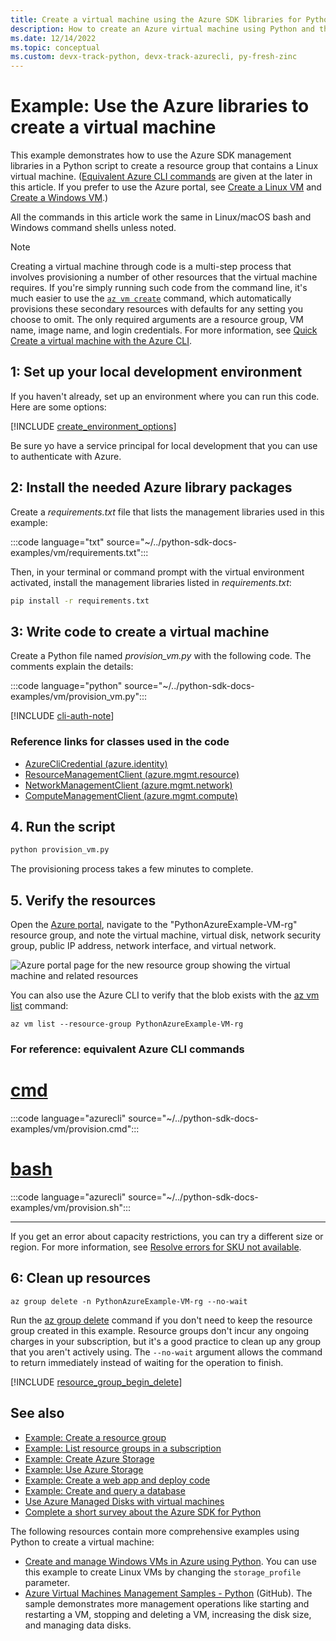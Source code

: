 ```yaml
---
title: Create a virtual machine using the Azure SDK libraries for Python
description: How to create an Azure virtual machine using Python and the Azure SDK management libraries.
ms.date: 12/14/2022
ms.topic: conceptual
ms.custom: devx-track-python, devx-track-azurecli, py-fresh-zinc
---
```


# Example: Use the Azure libraries to create a virtual machine

This example demonstrates how to use the Azure SDK management libraries in a Python script to create a resource group that contains a Linux virtual machine. ([Equivalent Azure CLI commands](#for-reference-equivalent-azure-cli-commands) are given at the later in this article. If you prefer to use the Azure portal, see [Create a Linux VM](/azure/virtual-machines/linux/quick-create-portal) and [Create a Windows VM](/azure/virtual-machines/windows/quick-create-portal).)

All the commands in this article work the same in Linux/macOS bash and Windows command shells unless noted.

> [!NOTE]
> Creating a virtual machine through code is a multi-step process that involves provisioning a number of other resources that the virtual machine requires. If you're simply running such code from the command line, it's much easier to use the [`az vm create`](/cli/azure/vm#az_vm_create) command, which automatically provisions these secondary resources with defaults for any setting you choose to omit. The only required arguments are a resource group, VM name, image name, and login credentials. For more information, see [Quick Create a virtual machine with the Azure CLI](/azure/virtual-machines/scripts/virtual-machines-windows-cli-sample-create-vm-quick-create).

## 1: Set up your local development environment

If you haven't already, set up an environment where you can run this code. Here are some options:

[!INCLUDE [create_environment_options](../../includes/create-environment-options.md)]

Be sure yo have a service principal for local development that you can use to authenticate with Azure.

## 2: Install the needed Azure library packages

Create a *requirements.txt* file that lists the management libraries used in this example:

:::code language="txt" source="~/../python-sdk-docs-examples/vm/requirements.txt":::

Then, in your terminal or command prompt with the virtual environment activated, install the management libraries listed in *requirements.txt*:

```cmd
pip install -r requirements.txt
```

## 3: Write code to create a virtual machine

Create a Python file named *provision_vm.py* with the following code. The comments explain the details:

:::code language="python" source="~/../python-sdk-docs-examples/vm/provision_vm.py":::

[!INCLUDE [cli-auth-note](../../includes/cli-auth-note.md)]

### Reference links for classes used in the code

- [AzureCliCredential (azure.identity)](/python/api/azure-identity/azure.identity.azureclicredential)
- [ResourceManagementClient (azure.mgmt.resource)](/python/api/azure-mgmt-resource/azure.mgmt.resource.resourcemanagementclient)
- [NetworkManagementClient (azure.mgmt.network)](/python/api/azure-mgmt-network/azure.mgmt.network.networkmanagementclient)
- [ComputeManagementClient (azure.mgmt.compute)](/python/api/azure-mgmt-compute/azure.mgmt.compute.computemanagementclient)

## 4. Run the script

```cmd
python provision_vm.py
```

The provisioning process takes a few minutes to complete.

## 5. Verify the resources

Open the [Azure portal](https://portal.azure.com), navigate to the "PythonAzureExample-VM-rg" resource group, and note the virtual machine, virtual disk, network security group, public IP address, network interface, and virtual network.

![Azure portal page for the new resource group showing the virtual machine and related resources](../../media/azure-sdk-example-virtual-machines/portal-vm-resources.png)

You can also use the Azure CLI to verify that the blob exists with the [az vm list](/cli/azure/vm#az-vm-list) command:

```azurecli
az vm list --resource-group PythonAzureExample-VM-rg
```

### For reference: equivalent Azure CLI commands

# [cmd](#tab/cmd)

:::code language="azurecli" source="~/../python-sdk-docs-examples/vm/provision.cmd":::

# [bash](#tab/bash)

:::code language="azurecli" source="~/../python-sdk-docs-examples/vm/provision.sh":::

---

If you get an error about capacity restrictions, you can try a different size or region. For more information, see [Resolve errors for SKU not available](/azure/azure-resource-manager/troubleshooting/error-sku-not-available).

## 6: Clean up resources

```azurecli
az group delete -n PythonAzureExample-VM-rg --no-wait
```

Run the [az group delete](/cli/azure/group#az-group-delete) command if you don't need to keep the resource group created in this example. Resource groups don't incur any ongoing charges in your subscription, but it's a good practice to clean up any group that you aren't actively using. The `--no-wait` argument allows the command to return immediately instead of waiting for the operation to finish.

[!INCLUDE [resource_group_begin_delete](../../includes/resource-group-begin-delete.md)]

## See also

- [Example: Create a resource group](azure-sdk-example-resource-group.md)
- [Example: List resource groups in a subscription](azure-sdk-example-list-resource-groups.md)
- [Example: Create Azure Storage](azure-sdk-example-storage.md)
- [Example: Use Azure Storage](azure-sdk-example-storage-use.md)
- [Example: Create a web app and deploy code](azure-sdk-example-web-app.md)
- [Example: Create and query a database](azure-sdk-example-database.md)
- [Use Azure Managed Disks with virtual machines](azure-sdk-samples-managed-disks.md)
- [Complete a short survey about the Azure SDK for Python](https://microsoft.qualtrics.com/jfe/form/SV_bNFX0HECjzPWMiG?Q_CHL=docs)

The following resources contain more comprehensive examples using Python to create a virtual machine:

- [Create and manage Windows VMs in Azure using Python](/samples/azure-samples/virtual-machines-python-manage/azure-virtual-machines-management-samples---python). You can use this example to create Linux VMs by changing the `storage_profile` parameter.
- [Azure Virtual Machines Management Samples - Python](https://github.com/Azure-Samples/virtual-machines-python-manage) (GitHub). The sample demonstrates more management operations like starting and restarting a VM, stopping and deleting a VM, increasing the disk size, and managing data disks.
